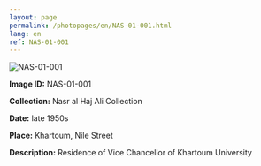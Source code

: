 ```yaml
---
layout: page
permalink: /photopages/en/NAS-01-001.html
lang: en
ref: NAS-01-001
---
```


![NAS-01-001](/smallimages/NAS-01-001-600.jpg)

**Image ID:** NAS-01-001

**Collection:** Nasr al Haj Ali Collection

**Date:** late 1950s

**Place:** Khartoum, Nile Street

**Description:** Residence of Vice Chancellor of Khartoum University
